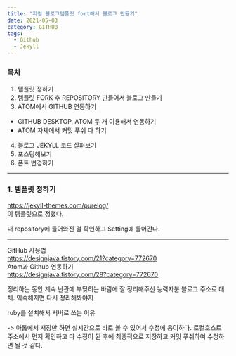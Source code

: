 ```yaml
---
title: "지킬 블로그템플릿 fort해서 블로그 만들기"
date: 2021-05-03
category: GITHUB
tags:
  - Github
  - Jekyll
---
```


### 목차
1. 템플릿 정하기
2. 템플릿 FORK 후 REPOSITORY 만들어서 블로그 만들기
3. ATOM에서 GITHUB 연동하기
  - GITHUB DESKTOP, ATOM 두 개 이용해서 연동하기
  - ATOM 자체에서 커밋 푸쉬 다 하기
4. 블로그 JEKYLL 코드 살펴보기
5. 포스팅해보기
6. 폰트 변경하기

---
### 1. 템플릿 정하기
<https://jekyll-themes.com/purelog/><br>
이 템플릿으로 정했다.  





내 repository에 들어와진 걸 확인하고 Setting에 들어간다.

---
GitHub 사용법<br>
<https://designjava.tistory.com/21?category=772670><br>
Atom과 Github 연동하기<br>
<https://designjava.tistory.com/28?category=772670>

정리하는 동안 계속 난관에 부딪히는 바람에 잘 정리해주신 능력자분 블로그 주소로 대체.
익숙해지면 다시 정리해봐야지

ruby를 설치해서 서버로 쓰는 이유

-> 아톰에서 저장만 하면 실시간으로 바로 볼 수 있어서 수정에 용이하다.
로컬호스트 주소에서 먼저 확인하고 다 수정이 된 후에 최종적으로 저장하고 커밋 푸쉬하여 수정하면 될 것 같다.
